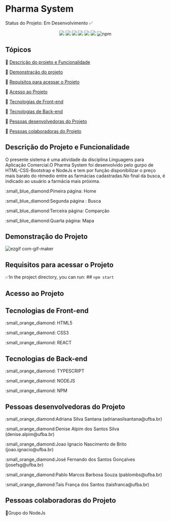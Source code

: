 # Pharma System
Status do Projeto: Em Desenvolvimento ✅


<p align="center">
  <img src= "https://img.shields.io/badge/TypeScript-007ACC?style=for-the-badge&logo=typescript&logoColor=white" />
  <img src= "https://img.shields.io/badge/HTML5-E34F26?style=for-the-badge&logo=html5&logoColor=white" />
  <img src= "https://img.shields.io/badge/CSS3-1572B6?style=for-the-badge&logo=css3&logoColor=white" />
  <img src= "https://img.shields.io/badge/Node.js-43853D?style=for-the-badge&logo=node.js&logoColor=white" />
  <img src= "https://img.shields.io/badge/React-20232A?style=for-the-badge&logo=react&logoColor=61DAFB" />
  <img src= "https://img.shields.io/badge/Tailwind_CSS-38B2AC?style=for-the-badge&logo=tailwind-css&logoColor=white" />
  <img alt="npm" src="https://img.shields.io/npm/v/node?style=for-the-badge">
 </p>


## Tópicos 

:small_blue_diamond: [Descrição do projeto e Funcionalidade](#descrição-do-projeto-e-funcionalidade)

:small_blue_diamond: [Demonstração do projeto](#demonstração-do-projeto)

:small_blue_diamond: [Requisitos para acessar o Projeto](#requisitos-para-acessar-o-projeto)

:small_blue_diamond: [Acesso ao Projeto](#acesso-ao-projeto)

:small_blue_diamond: [Tecnologias de Front-end](#tecnologias-de-front-end)

:small_blue_diamond: [Tecnologias de Back-end](#tecnologias-de-back-end)

:small_blue_diamond: [Pessoas desenvolvedoras do Projeto](#pessoas-desenvolvedoras-do-projeto)

:small_blue_diamond: [Pessoas colaboradoras do Projeto](#pessoas-colaboradoras-do-projeto)


## Descrição do Projeto e Funcionalidade


<p align="justify">
  
 O presente sistema é uma atividade da disciplina Linguagens para Aplicação Comercial.O Pharma System foi desenvolvido pelo gurpo de HTML-CSS-Bootstrap e NodeJs e tem por função disponibilizar o preço mais barato do rémedio entre as farmácias cadastradas.No final da busca, é indicado ao usuário a farmácia mais próxima.
</p> 
<p>:small_blue_diamond:Pimeira página: Home</p>
<p> :small_blue_diamond:Segunda página : Busca</p>
<p> :small_blue_diamond:Terceira página: Comparção</p>
<p>:small_blue_diamond:Quarta página: Mapa</p>


## Demonstração do Projeto

![ezgif com-gif-maker](https://user-images.githubusercontent.com/80486624/207197306-ceb7ea54-b64c-44b4-b1d8-a1bd61c65f7a.gif)



## Requisitos para acessar o Projeto

✅In the project directory, you can run: ## `npm start`

## Acesso ao Projeto

## Tecnologias de Front-end

<p>:small_orange_diamond: HTML5</p>
<p>:small_orange_diamond: CSS3</p>
<p>:small_orange_diamond: REACT</p>

## Tecnologias de Back-end

<p>:small_orange_diamond: TYPESCRIPT</p>
<p>:small_orange_diamond: NODEJS</p>
<p>:small_orange_diamond: NPM</p>

## Pessoas desenvolvedoras do Projeto

<p>:small_orange_diamond:Adriana Silva Santana (adrianasilsantana@ufba.br)</p>
<p>:small_orange_diamond:Denise Alpim dos Santos Silva (denise.alpim@ufba.br)</p>
<p>:small_orange_diamond:Joao Ignacio Nascimento de Brito (joao.ignacio@ufba.br)</p>
<p>:small_orange_diamond:José Fernando dos Santos Gonçalves (josefsg@ufba.br)</p>
<p>:small_orange_diamond:Pablo Marcos Barbosa Souza (pablombs@ufba.br)</p>
<p>:small_orange_diamond:Taís França dos Santos (taisfranca@ufba.br)</p>

## Pessoas colaboradoras do Projeto

:small_orange_diamond:Grupo do NodeJs
